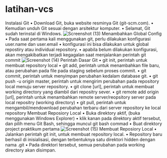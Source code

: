 # latihan-vcs
Instalasi Git
• Download Git, buka website resminya Git (git-scm.com). 
• Kemudian unduh Git sesuai dengan arsitektur komputer.
• Selamat, Git sudah terinstal di Windows. 
![Screenshot (13)](https://user-images.githubusercontent.com/115671335/196463840-be733a48-7474-45e7-9e37-6130162a1f70.png)
Menambahkan Global Config
• Pada saat pertama kali menggunakan git, perlu dilakukan konfigurasi 
user.name dan user.email
• konfigurasi ini bisa dilakukan untuk global repostiry atau individual 
repository.
• apabila belum dilakukan konfigurasi, akan mengakibatkan terjadi kegagalan 
saat menjalankan perintah git commit
![Screenshot (14)](https://user-images.githubusercontent.com/115671335/196464220-3261bd41-a09b-48cc-95f5-3cdae69a2e76.png)
Perintah Dasar Git
• git init, perintah untuk membuat repository local
• git add, perintah untuk menambahkan file baru, atau perubahan pada file 
pada staging sebelum proses commit.
• git commit, perintah untuk menyimpan perubahan kedalam database git.
• git push -u origin master, perintah untuk mengirim perubahan pada 
repository local menuju server repository.
• git clone [url], perintah untuk membuat working directory yang diambil dari 
repositry sever.
• git remote add origin [url], perintah untuk menambahkan remote 
server/reopsitory server pada local repositry (working directory)
• git pull, perintah untuk mengambil/mendownload perubahan terbaru dari 
server repository ke local repository
Membuat Reposiory Local
• Buka direktory aktif,  (buka 
menggunakan Windows Explorer)
• klik kanan pada direktory aktif tersebut, dan pilih menu Git Bash, 
sehingga muncul git bash commad
• Buat direktory project praktikum pertama 
![Screenshot (15)](https://user-images.githubusercontent.com/115671335/196465773-005d7f5f-e653-4eec-ab4b-0d413c32e973.png)
Membuat Reposiory Local
• Jalankan perintah git init, untuk membuat repository local.
• Repository baru berhasil di inisialisasi, dengan terbentuknya satu 
direktori hidden dengan nama .git
• Pada direktori tersebut, semua perubahan pada working directory
akan disimpan.
